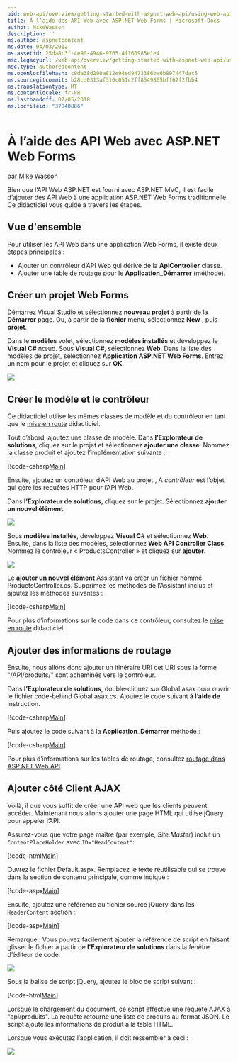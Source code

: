 ```yaml
---
uid: web-api/overview/getting-started-with-aspnet-web-api/using-web-api-with-aspnet-web-forms
title: À l’aide des API Web avec ASP.NET Web Forms | Microsoft Docs
author: MikeWasson
description: ''
ms.author: aspnetcontent
ms.date: 04/03/2012
ms.assetid: 25da8c3f-4e90-4946-9765-4f160985e1e4
msc.legacyurl: /web-api/overview/getting-started-with-aspnet-web-api/using-web-api-with-aspnet-web-forms
msc.type: authoredcontent
ms.openlocfilehash: c9da38d290a812e94ed9473386ba6b897447dac5
ms.sourcegitcommit: b28cd0313af316c051c2ff8549865bff67f2fbb4
ms.translationtype: MT
ms.contentlocale: fr-FR
ms.lasthandoff: 07/05/2018
ms.locfileid: "37840886"
---
```

<a name="using-web-api-with-aspnet-web-forms"></a>À l’aide des API Web avec ASP.NET Web Forms
====================
par [Mike Wasson](https://github.com/MikeWasson)

Bien que l’API Web ASP.NET est fourni avec ASP.NET MVC, il est facile d’ajouter des API Web à une application ASP.NET Web Forms traditionnelle. Ce didacticiel vous guide à travers les étapes.

## <a name="overview"></a>Vue d'ensemble

Pour utiliser les API Web dans une application Web Forms, il existe deux étapes principales :

- Ajouter un contrôleur d’API Web qui dérive de la **ApiController** classe.
- Ajouter une table de routage pour le **Application\_Démarrer** (méthode).

## <a name="create-a-web-forms-project"></a>Créer un projet Web Forms

Démarrez Visual Studio et sélectionnez **nouveau projet** à partir de la **Démarrer** page. Ou, à partir de la **fichier** menu, sélectionnez **New** , puis **projet**.

Dans le **modèles** volet, sélectionnez **modèles installés** et développez le **Visual C#** nœud. Sous **Visual C#**, sélectionnez **Web**. Dans la liste des modèles de projet, sélectionnez **Application ASP.NET Web Forms**. Entrez un nom pour le projet et cliquez sur **OK**.

![](using-web-api-with-aspnet-web-forms/_static/image1.png)

## <a name="create-the-model-and-controller"></a>Créer le modèle et le contrôleur

Ce didacticiel utilise les mêmes classes de modèle et du contrôleur en tant que le [mise en route](tutorial-your-first-web-api.md) didacticiel.

Tout d’abord, ajoutez une classe de modèle. Dans **l’Explorateur de solutions**, cliquez sur le projet et sélectionnez **ajouter une classe**. Nommez la classe produit et ajoutez l’implémentation suivante :

[!code-csharp[Main](using-web-api-with-aspnet-web-forms/samples/sample1.cs)]

Ensuite, ajoutez un contrôleur d’API Web au projet., A *contrôleur* est l’objet qui gère les requêtes HTTP pour l’API Web.

Dans **l’Explorateur de solutions**, cliquez sur le projet. Sélectionnez **ajouter un nouvel élément**.

![](using-web-api-with-aspnet-web-forms/_static/image2.png)

Sous **modèles installés**, développez **Visual C#** et sélectionnez **Web**. Ensuite, dans la liste des modèles, sélectionnez **Web API Controller Class**. Nommez le contrôleur « ProductsController » et cliquez sur **ajouter**.

![](using-web-api-with-aspnet-web-forms/_static/image3.png)

Le **ajouter un nouvel élément** Assistant va créer un fichier nommé ProductsController.cs. Supprimez les méthodes de l’Assistant inclus et ajoutez les méthodes suivantes :

[!code-csharp[Main](using-web-api-with-aspnet-web-forms/samples/sample2.cs)]

Pour plus d’informations sur le code dans ce contrôleur, consultez le [mise en route](tutorial-your-first-web-api.md) didacticiel.

## <a name="add-routing-information"></a>Ajouter des informations de routage

Ensuite, nous allons donc ajouter un itinéraire URI cet URI sous la forme &quot;/API/produits/&quot; sont acheminés vers le contrôleur.

Dans **l’Explorateur de solutions**, double-cliquez sur Global.asax pour ouvrir le fichier code-behind Global.asax.cs. Ajoutez le code suivant **à l’aide de** instruction.

[!code-csharp[Main](using-web-api-with-aspnet-web-forms/samples/sample3.cs)]

Puis ajoutez le code suivant à la **Application\_Démarrer** méthode :

[!code-csharp[Main](using-web-api-with-aspnet-web-forms/samples/sample4.cs)]

Pour plus d’informations sur les tables de routage, consultez [routage dans ASP.NET Web API](../web-api-routing-and-actions/routing-in-aspnet-web-api.md).

## <a name="add-client-side-ajax"></a>Ajouter côté Client AJAX

Voilà, il que vous suffit de créer une API web que les clients peuvent accéder. Maintenant nous allons ajouter une page HTML qui utilise jQuery pour appeler l’API.

Assurez-vous que votre page maître (par exemple, *Site.Master*) inclut un `ContentPlaceHolder` avec `ID="HeadContent"`:

[!code-html[Main](using-web-api-with-aspnet-web-forms/samples/sample8.html)]

Ouvrez le fichier Default.aspx. Remplacez le texte réutilisable qui se trouve dans la section de contenu principale, comme indiqué :

[!code-aspx[Main](using-web-api-with-aspnet-web-forms/samples/sample5.aspx)]

Ensuite, ajoutez une référence au fichier source jQuery dans les `HeaderContent` section :

[!code-aspx[Main](using-web-api-with-aspnet-web-forms/samples/sample6.aspx?highlight=2)]

Remarque : Vous pouvez facilement ajouter la référence de script en faisant glisser le fichier à partir de **l’Explorateur de solutions** dans la fenêtre d’éditeur de code.

![](using-web-api-with-aspnet-web-forms/_static/image4.png)

Sous la balise de script jQuery, ajoutez le bloc de script suivant :

[!code-html[Main](using-web-api-with-aspnet-web-forms/samples/sample7.html)]

Lorsque le chargement du document, ce script effectue une requête AJAX à &quot;api/produits&quot;. La requête retourne une liste de produits au format JSON. Le script ajoute les informations de produit à la table HTML.

Lorsque vous exécutez l’application, il doit ressembler à ceci :

![](using-web-api-with-aspnet-web-forms/_static/image5.png)

